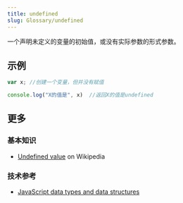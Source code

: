 ```yaml
---
title: undefined
slug: Glossary/undefined
---
```


一个声明未定义的变量的初始值，或没有实际参数的形式参数。

## 示例

```js
var x; //创建一个变量，但并没有赋值

console.log("X的值是", x)  //返回X的值是undefined
```

## 更多

### 基本知识

- [Undefined value](https://zh.wikipedia.org/wiki/Undefined_value) on Wikipedia

### 技术参考

- [JavaScript data types and data structures](/zh-CN/docs/Web/JavaScript/Data_structures)
